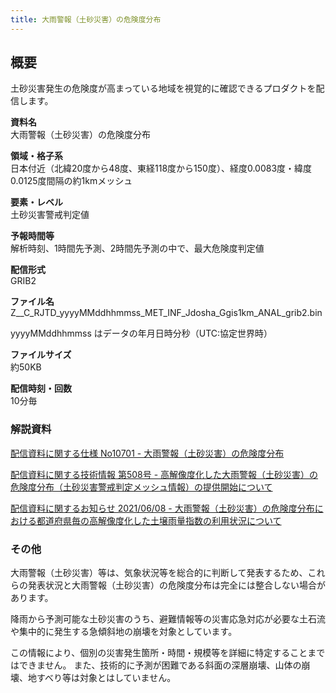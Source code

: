 ```yaml
---
title: 大雨警報（土砂災害）の危険度分布
---
```


## 概要
土砂災害発生の危険度が高まっている地域を視覚的に確認できるプロダクトを配信します。

**資料名** <br/>
大雨警報（土砂災害）の危険度分布

**領域・格子系** <br/>
日本付近（北緯20度から48度、東経118度から150度）、経度0.0083度・緯度0.0125度間隔の約1kmメッシュ

**要素・レベル** <br/>
土砂災害警戒判定値

**予報時間等** <br/>
解析時刻、1時間先予測、2時間先予測の中で、最大危険度判定値

**配信形式** <br/>
GRIB2

**ファイル名** <br/>
Z__C_RJTD_yyyyMMddhhmmss_MET_INF_Jdosha_Ggis1km_ANAL_grib2.bin

yyyyMMddhhmmss はデータの年月日時分秒（UTC:協定世界時）

**ファイルサイズ** <br/>
約50KB

**配信時刻・回数** <br/>
10分毎

### 解説資料
[配信資料に関する仕様 No10701 - 大雨警報（土砂災害）の危険度分布](https://www.data.jma.go.jp/suishin/shiyou/pdf/no10701)


[配信資料に関する技術情報 第508号 - 高解像度化した大雨警報（土砂災害）の危険度分布（土砂災害警戒判定メッシュ情報）の提供開始について](https://dmdata.jp/docs/jma/technical/508.pdf)


[配信資料に関するお知らせ 2021/06/08 - 大雨警報（土砂災害）の危険度分布における都道府県毎の高解像度化した土壌雨量指数の利用状況について](https://dmdata.jp/docs/jma/notice/20210608a.pdf)

### その他

大雨警報（土砂災害）等は、気象状況等を総合的に判断して発表するため、これらの発表状況と大雨警報（土砂災害）の危険度分布は完全には整合しない場合があります。

降雨から予測可能な土砂災害のうち、避難情報等の災害応急対応が必要な土石流や集中的に発生する急傾斜地の崩壊を対象としています。

この情報により、個別の災害発生箇所・時間・規模等を詳細に特定することまではできません。
また、技術的に予測が困難である斜面の深層崩壊、山体の崩壊、地すべり等は対象とはしていません。
